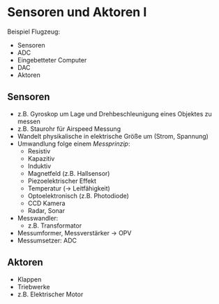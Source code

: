 # Sensoren und Aktoren I
Beispiel Flugzeug:
* Sensoren
* ADC
* Eingebetteter Computer
* DAC
* Aktoren

## Sensoren
* z.B. Gyroskop um Lage und Drehbeschleunigung eines Objektes zu messen
* z.B. Staurohr für Airspeed Messung
* Wandelt physikalische in elektrische Größe um (Strom, Spannung)
* Umwandlung folge einem *Messprinzip*:
  * Resistiv
  * Kapazitiv
  * Induktiv
  * Magnetfeld (z.B. Hallsensor)
  * Piezoelektrischer Effekt
  * Temperatur (-> Leitfähigkeit)
  * Optoelektronisch (z.B. Photodiode)
  * CCD Kamera
  * Radar, Sonar
* Messwandler:
  * z.B. Transformator
* Messumformer, Messverstärker -> OPV
* Messumsetzer: ADC

## Aktoren
* Klappen
* Triebwerke
* z.B. Elektrischer Motor
